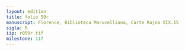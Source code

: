 ```yaml
---
layout: edition
title: folio 59r
manuscript: Florence, Biblioteca Marucelliana, Carte Rajna XIX.15
sigla: R
iip: r059r.tif
milestone: 117
---
```

